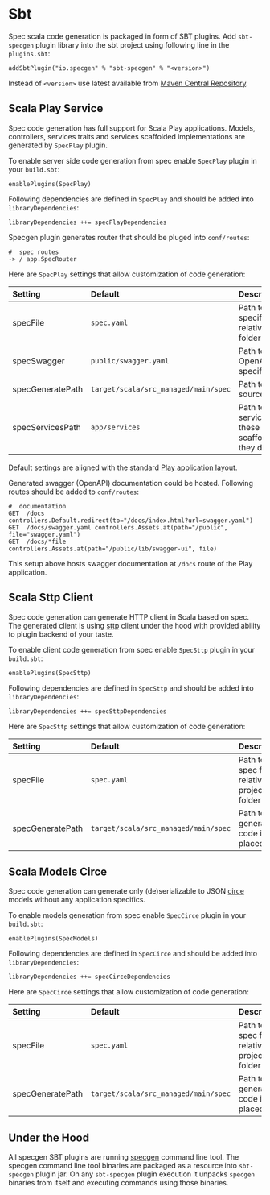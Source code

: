# Sbt

Spec scala code generation is packaged in form of SBT plugins. Add `sbt-specgen` plugin library into the sbt project using following line in the `plugins.sbt`:

```text
addSbtPlugin("io.specgen" % "sbt-specgen" % "<version>")
```

Instead of `<version>` use latest available from [Maven Central Repository](https://search.maven.org/artifact/io.specgen/sbt-specgen).

## Scala Play Service

Spec code generation has full support for Scala Play applications. Models, controllers, services traits and services scaffolded implementations are generated by `SpecPlay` plugin.

To enable server side code generation from spec enable `SpecPlay` plugin in your `build.sbt`:

```text
enablePlugins(SpecPlay)
```

Following dependencies are defined in `SpecPlay` and should be added into `libraryDependencies`:

```text
libraryDependencies ++= specPlayDependencies
```

Specgen plugin generates router that should be pluged into `conf/routes`:

```text
#  spec routes
-> / app.SpecRouter
```

Here are `SpecPlay` settings that allow customization of code generation:

| Setting | Default | Description |
| :--- | :--- | :--- |
| specFile | `spec.yaml` | Path to service specification file; relative to project folder |
| specSwagger | `public/swagger.yaml` | Path to generated OpenAPI/Swagger specification file |
| specGeneratePath | `target/scala/src_managed/main/spec` | Path to generate source code into |
| specServicesPath | `app/services` | Path to scaffolded services files; these services are scaffolded only if they do not exist |

Default settings are aligned with the standard [Play application layout](https://www.playframework.com/documentation/2.7.x/Anatomy).

Generated swagger (OpenAPI) documentation could be hosted. Following routes should be added to `conf/routes`:

```text
#  documentation
GET  /docs              controllers.Default.redirect(to="/docs/index.html?url=swagger.yaml")
GET  /docs/swagger.yaml controllers.Assets.at(path="/public", file="swagger.yaml")
GET  /docs/*file        controllers.Assets.at(path="/public/lib/swagger-ui", file)
```

This setup above hosts swagger documentation at `/docs` route of the Play application.

## Scala Sttp Client

Spec code generation can generate HTTP client in Scala based on spec. The generated client is using [sttp](https://github.com/softwaremill/sttp) client under the hood with provided ability to plugin backend of your taste.

To enable client code generation from spec enable `SpecSttp` plugin in your `build.sbt`:

```text
enablePlugins(SpecSttp)
```

Following dependencies are defined in `SpecSttp` and should be added into `libraryDependencies`:

```text
libraryDependencies ++= specSttpDependencies
```

Here are `SpecSttp` settings that allow customization of code generation:

| Setting | Default | Description |
| :--- | :--- | :--- |
| specFile | `spec.yaml` | Path to spec file relative to project folder |
| specGeneratePath | `target/scala/src_managed/main/spec` | Path to generated code is placed |

## Scala Models Circe

Spec code generation can generate only (de)serializable to JSON [circe](#https://github.com/circe/circe) models without any application specifics.

To enable models generation from spec enable `SpecCirce` plugin in your `build.sbt`:

```text
enablePlugins(SpecModels)
```

Following dependencies are defined in `SpecCirce` and should be added into `libraryDependencies`:

```text
libraryDependencies ++= specCirceDependencies
```

Here are `SpecCirce` settings that allow customization of code generation:

| Setting | Default | Description |
| :--- | :--- | :--- |
| specFile | `spec.yaml` | Path to spec file relative to project folder |
| specGeneratePath | `target/scala/src_managed/main/spec` | Path to generated code is placed |

## Under the Hood

All specgen SBT plugins are running [specgen](https://github.com/specgen-io/specgen) command line tool. The specgen command line tool binaries are packaged as a resource into `sbt-specgen` plugin jar. On any `sbt-specgen` plugin execution it unpacks `specgen` binaries from itself and executing commands using those binaries.